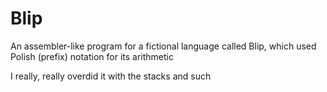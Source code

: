 # Blip
An assembler-like program for a fictional language called Blip, which used Polish (prefix) notation for its arithmetic

I really, really overdid it with the stacks and such
